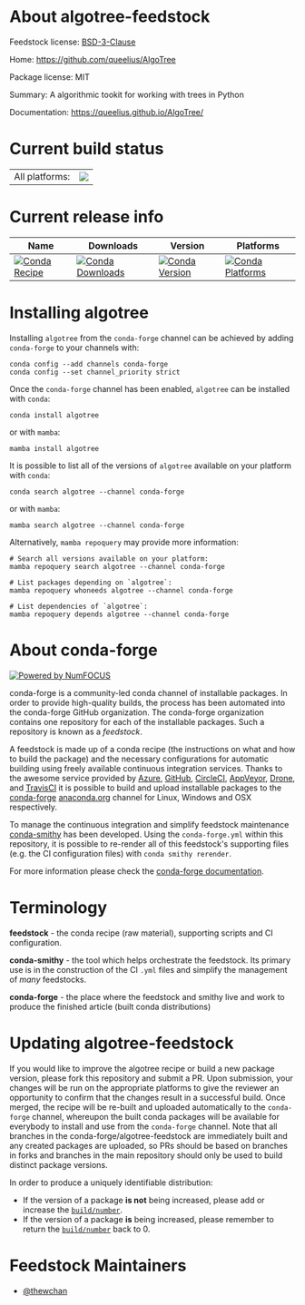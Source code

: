 About algotree-feedstock
========================

Feedstock license: [BSD-3-Clause](https://github.com/conda-forge/algotree-feedstock/blob/main/LICENSE.txt)

Home: https://github.com/queelius/AlgoTree

Package license: MIT

Summary: A algorithmic tookit for working with trees in Python

Documentation: https://queelius.github.io/AlgoTree/

Current build status
====================


<table><tr><td>All platforms:</td>
    <td>
      <a href="https://dev.azure.com/conda-forge/feedstock-builds/_build/latest?definitionId=23353&branchName=main">
        <img src="https://dev.azure.com/conda-forge/feedstock-builds/_apis/build/status/algotree-feedstock?branchName=main">
      </a>
    </td>
  </tr>
</table>

Current release info
====================

| Name | Downloads | Version | Platforms |
| --- | --- | --- | --- |
| [![Conda Recipe](https://img.shields.io/badge/recipe-algotree-green.svg)](https://anaconda.org/conda-forge/algotree) | [![Conda Downloads](https://img.shields.io/conda/dn/conda-forge/algotree.svg)](https://anaconda.org/conda-forge/algotree) | [![Conda Version](https://img.shields.io/conda/vn/conda-forge/algotree.svg)](https://anaconda.org/conda-forge/algotree) | [![Conda Platforms](https://img.shields.io/conda/pn/conda-forge/algotree.svg)](https://anaconda.org/conda-forge/algotree) |

Installing algotree
===================

Installing `algotree` from the `conda-forge` channel can be achieved by adding `conda-forge` to your channels with:

```
conda config --add channels conda-forge
conda config --set channel_priority strict
```

Once the `conda-forge` channel has been enabled, `algotree` can be installed with `conda`:

```
conda install algotree
```

or with `mamba`:

```
mamba install algotree
```

It is possible to list all of the versions of `algotree` available on your platform with `conda`:

```
conda search algotree --channel conda-forge
```

or with `mamba`:

```
mamba search algotree --channel conda-forge
```

Alternatively, `mamba repoquery` may provide more information:

```
# Search all versions available on your platform:
mamba repoquery search algotree --channel conda-forge

# List packages depending on `algotree`:
mamba repoquery whoneeds algotree --channel conda-forge

# List dependencies of `algotree`:
mamba repoquery depends algotree --channel conda-forge
```


About conda-forge
=================

[![Powered by
NumFOCUS](https://img.shields.io/badge/powered%20by-NumFOCUS-orange.svg?style=flat&colorA=E1523D&colorB=007D8A)](https://numfocus.org)

conda-forge is a community-led conda channel of installable packages.
In order to provide high-quality builds, the process has been automated into the
conda-forge GitHub organization. The conda-forge organization contains one repository
for each of the installable packages. Such a repository is known as a *feedstock*.

A feedstock is made up of a conda recipe (the instructions on what and how to build
the package) and the necessary configurations for automatic building using freely
available continuous integration services. Thanks to the awesome service provided by
[Azure](https://azure.microsoft.com/en-us/services/devops/), [GitHub](https://github.com/),
[CircleCI](https://circleci.com/), [AppVeyor](https://www.appveyor.com/),
[Drone](https://cloud.drone.io/welcome), and [TravisCI](https://travis-ci.com/)
it is possible to build and upload installable packages to the
[conda-forge](https://anaconda.org/conda-forge) [anaconda.org](https://anaconda.org/)
channel for Linux, Windows and OSX respectively.

To manage the continuous integration and simplify feedstock maintenance
[conda-smithy](https://github.com/conda-forge/conda-smithy) has been developed.
Using the ``conda-forge.yml`` within this repository, it is possible to re-render all of
this feedstock's supporting files (e.g. the CI configuration files) with ``conda smithy rerender``.

For more information please check the [conda-forge documentation](https://conda-forge.org/docs/).

Terminology
===========

**feedstock** - the conda recipe (raw material), supporting scripts and CI configuration.

**conda-smithy** - the tool which helps orchestrate the feedstock.
                   Its primary use is in the construction of the CI ``.yml`` files
                   and simplify the management of *many* feedstocks.

**conda-forge** - the place where the feedstock and smithy live and work to
                  produce the finished article (built conda distributions)


Updating algotree-feedstock
===========================

If you would like to improve the algotree recipe or build a new
package version, please fork this repository and submit a PR. Upon submission,
your changes will be run on the appropriate platforms to give the reviewer an
opportunity to confirm that the changes result in a successful build. Once
merged, the recipe will be re-built and uploaded automatically to the
`conda-forge` channel, whereupon the built conda packages will be available for
everybody to install and use from the `conda-forge` channel.
Note that all branches in the conda-forge/algotree-feedstock are
immediately built and any created packages are uploaded, so PRs should be based
on branches in forks and branches in the main repository should only be used to
build distinct package versions.

In order to produce a uniquely identifiable distribution:
 * If the version of a package **is not** being increased, please add or increase
   the [``build/number``](https://docs.conda.io/projects/conda-build/en/latest/resources/define-metadata.html#build-number-and-string).
 * If the version of a package **is** being increased, please remember to return
   the [``build/number``](https://docs.conda.io/projects/conda-build/en/latest/resources/define-metadata.html#build-number-and-string)
   back to 0.

Feedstock Maintainers
=====================

* [@thewchan](https://github.com/thewchan/)

